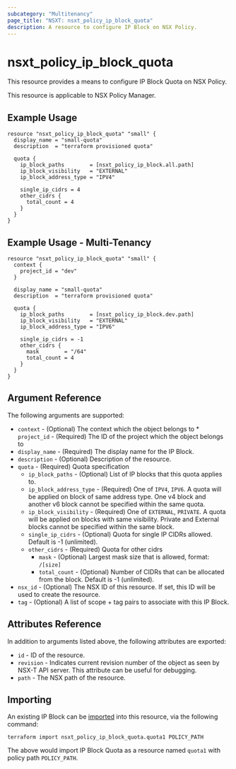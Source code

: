 ```yaml
---
subcategory: "Multitenancy"
page_title: "NSXT: nsxt_policy_ip_block_quota"
description: A resource to configure IP Block on NSX Policy.
---
```


# nsxt_policy_ip_block_quota

This resource provides a means to configure IP Block Quota on NSX Policy.

This resource is applicable to NSX Policy Manager.

## Example Usage

```hcl
resource "nsxt_policy_ip_block_quota" "small" {
  display_name = "small-quota"
  description  = "terraform provisioned quota"

  quota {
    ip_block_paths        = [nsxt_policy_ip_block.all.path]
    ip_block_visibility   = "EXTERNAL"
    ip_block_address_type = "IPV4"

    single_ip_cidrs = 4
    other_cidrs {
      total_count = 4
    }
  }
}
```

## Example Usage - Multi-Tenancy

```hcl
resource "nsxt_policy_ip_block_quota" "small" {
  context {
    project_id = "dev"
  }

  display_name = "small-quota"
  description  = "terraform provisioned quota"

  quota {
    ip_block_paths        = [nsxt_policy_ip_block.dev.path]
    ip_block_visibility   = "EXTERNAL"
    ip_block_address_type = "IPV6"

    single_ip_cidrs = -1
    other_cidrs {
      mask        = "/64"
      total_count = 4
    }
  }
}
```

## Argument Reference

The following arguments are supported:

* `context` - (Optional) The context which the object belongs to
          * `project_id` - (Required) The ID of the project which the object belongs to
* `display_name` - (Required) The display name for the IP Block.
* `description` - (Optional) Description of the resource.
* `quota` - (Required) Quota specification
    * `ip_block_paths` - (Optional) List of IP blocks that this quota applies to.
    * `ip_block_address_type` - (Required) One of `IPV4`, `IPV6`. A quota will be applied on block of same address type. One v4 block and another v6 block cannot be specified within the same quota.
    * `ip_block_visibility` - (Required) One of `EXTERNAL`, `PRIVATE`. A quota will be applied on blocks with same visibility. Private and External blocks cannot be specified within the same block.
    * `single_ip_cidrs` - (Optional) Quota for single IP CIDRs allowed. Default is -1 (unlimited).
    * `other_cidrs` - (Required) Quota for other cidrs
        * `mask` - (Optional) Largest mask size that is allowed, format: `/[size]`
        * `total_count` - (Optional) Number of CIDRs that can be allocated from the block. Default is -1 (unlimited).
* `nsx_id` - (Optional) The NSX ID of this resource. If set, this ID will be used to create the resource.
* `tag` - (Optional) A list of scope + tag pairs to associate with this IP Block.

## Attributes Reference

In addition to arguments listed above, the following attributes are exported:

* `id` - ID of the resource.
* `revision` - Indicates current revision number of the object as seen by NSX-T API server. This attribute can be useful for debugging.
* `path` - The NSX path of the resource.

## Importing

An existing IP Block can be [imported][docs-import] into this resource, via the following command:

[docs-import]: https://developer.hashicorp.com/terraform/cli/import

```shell
terraform import nsxt_policy_ip_block_quota.quota1 POLICY_PATH
```

The above would import IP Block Quota as a resource named `quota1` with policy path `POLICY_PATH`.
